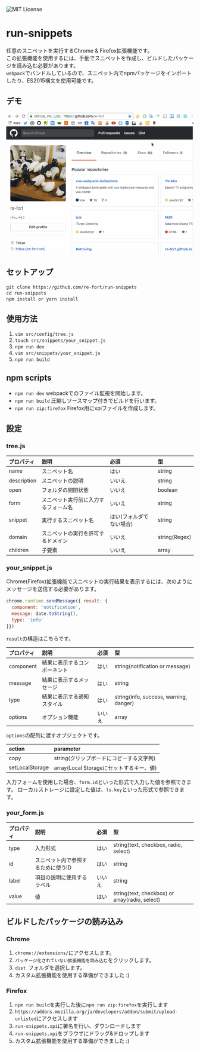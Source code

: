 ![MIT License](http://img.shields.io/badge/license-MIT-blue.svg?style=flat)

run-snippets
======================

任意のスニペットを実行するChrome & Firefox拡張機能です。  
この拡張機能を使用するには、手動でスニペットを作成し、ビルドしたパッケージを読み込む必要があります。  
`webpack`でバンドルしているので、スニペット内でnpmパッケージをインポートしたり、ES2015構文を使用可能です。

## デモ
![screenshot](https://raw.githubusercontent.com/re-fort/run-snippets/master/demo/run-snippets.gif)

## セットアップ
```
git clone https://github.com/re-fort/run-snippets
cd run-snippets
npm install or yarn install
```

## 使用方法
1. `vim src/config/tree.js`
1. `touch src/snippets/your_snippet.js`
1. `npm run dev`
1. `vim src/snippets/your_snippet.js`
1. `npm run build`

## npm scripts
- `npm run dev` webpackでのファイル監視を開始します。 
- `npm run build` 圧縮しソースマップ付きでビルドを行います。
- `npm run zip:firefox` Firefox用にxpiファイルを作成します。

## 設定
### tree.js
|プロパティ|説明|必須|型|
|:-|:-|:-|:-|
|name|スニペット名|はい|string|
|description|スニペットの説明|いいえ|string|
|open|フォルダの開閉状態|いいえ|boolean|
|form|スニペット実行前に入力するフォーム名|いいえ|string|
|snippet|実行するスニペット名|はい(フォルダでない場合)|string|
|domain|スニペットの実行を許可するドメイン|いいえ|string(Regex)
|children|子要素|いいえ|array|

### your_snippet.js
Chrome(Firefox)拡張機能でスニペットの実行結果を表示するには、次のようにメッセージを送信する必要があります。
```js
chrome.runtime.sendMessage({ result: {
  component: 'notification',
  message: date.toString(),
  type: 'info'
}})
```

`result`の構造はこちらです。

|プロパティ|説明|必須|型|
|:-|:-|:-|:-|
|component|結果に表示するコンポーネント|はい|string(notification or message)|
|message|結果に表示するメッセージ|はい|string|
|type|結果に表示する通知スタイル|はい|string(info, success, warning, danger)|
|options|オプション機能|いいえ|array|

`options`の配列に渡すオブジェクトです。

|action|parameter|
|:-|:-|
|copy|string(クリップボードにコピーする文字列)|
|setLocalStorage|array(Local Storageにセットするキー、値)|

入力フォームを使用した場合、`form.id`といった形式で入力した値を参照できます。
ローカルストレージに設定した値は、`ls.key`といった形式で参照できます。

### your_form.js
|プロパティ|説明|必須|型|
|:-|:-|:-|:-|
|type|入力形式|はい|string(text, checkbox, radio, select)|
|id|スニペット内で参照するために使うID|はい|string|
|label|項目の説明に使用するラベル|いいえ|string|
|value|値|はい|string(text, checkbox) or array(radio, select)|

## ビルドしたパッケージの読み込み
### Chrome
1. `chrome://extensions/`にアクセスします。
1. `パッケージ化されていない拡張機能を読み込む`をクリックします。
1. `dist `フォルダを選択します。
1. カスタム拡張機能を使用する準備ができました :)

### Firefox
1. `npm run build`を実行した後に`npm run zip:firefox`を実行します
1. `https://addons.mozilla.org/ja/developers/addon/submit/upload-unlisted`にアクセスします
1. `run-snippets.xpi`に署名を行い、ダウンロードします
1. `run-snippets.xpi`をブラウザにドラッグ&ドロップします
1. カスタム拡張機能を使用する準備ができました :)
